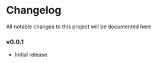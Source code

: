 # Changelog
All notable changes to this project will be documented here

### v0.0.1
- Initial release